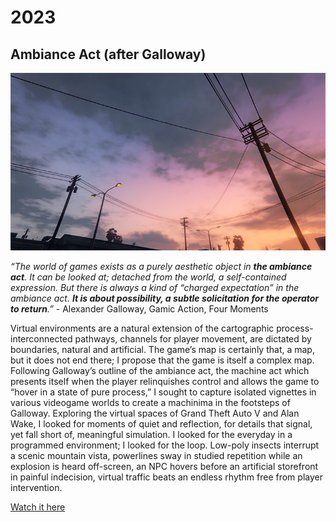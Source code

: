# 2023

## Ambiance Act (after Galloway)

![Screenshot from 'Ambiance Act'](../images/2023/ambianceAct1.png)

*“The world of games exists as a purely aesthetic object in **the ambiance act**. It can be looked at; detached from the world, a self-contained expression. But there is always a kind of “charged expectation” in the ambiance act. **It is about possibility, a subtle solicitation for the operator to return**.”* - Alexander Galloway, Gamic Action, Four Moments

Virtual environments are a natural extension of the cartographic process- interconnected pathways, channels for player movement, are dictated by boundaries, natural and artificial. The game’s map is certainly that, a map, but it does not end there; I propose that the game is itself a complex map. Following Galloway’s outline of the ambiance act, the machine act which presents itself when the player relinquishes control and allows the game to “hover in a state of pure process,” I sought to capture isolated vignettes in various videogame worlds to create a machinima in the footsteps of Galloway. Exploring the virtual spaces of Grand Theft Auto V and Alan Wake, I looked for moments of quiet and reflection, for details that signal, yet fall short of, meaningful simulation. I looked for the everyday in a programmed environment; I looked for the loop. Low-poly insects interrupt a scenic mountain vista, powerlines sway in studied repetition while an explosion is heard off-screen, an NPC hovers before an artificial storefront in painful indecision, virtual traffic beats an endless rhythm free from player intervention.

[Watch it here](https://youtu.be/XAWX3zHn01E)
